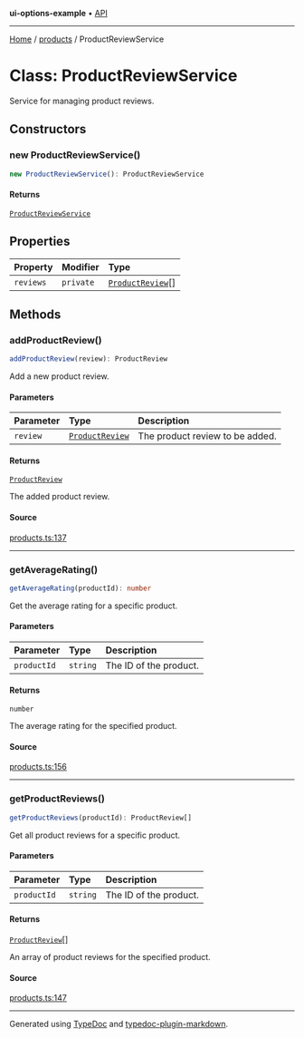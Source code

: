 **ui-options-example** • [API](../../README.md)

***

[Home](../../README.md) / [products](../README.md) / ProductReviewService

# Class: ProductReviewService

Service for managing product reviews.

## Constructors

### new ProductReviewService()

```ts
new ProductReviewService(): ProductReviewService
```

#### Returns

[`ProductReviewService`](ProductReviewService.md)

## Properties

| Property | Modifier | Type |
| :------ | :------ | :------ |
| `reviews` | `private` | [`ProductReview`](../interfaces/ProductReview.md)[] |

## Methods

### addProductReview()

```ts
addProductReview(review): ProductReview
```

Add a new product review.

#### Parameters

| Parameter | Type | Description |
| :------ | :------ | :------ |
| `review` | [`ProductReview`](../interfaces/ProductReview.md) | The product review to be added. |

#### Returns

[`ProductReview`](../interfaces/ProductReview.md)

The added product review.

#### Source

[products.ts:137](https://github.com/tgreyuk/typedoc-plugin-markdown-examples/blob/5f3948e/examples/01-typedoc-plugin-markdown/src/products.ts#L137)

***

### getAverageRating()

```ts
getAverageRating(productId): number
```

Get the average rating for a specific product.

#### Parameters

| Parameter | Type | Description |
| :------ | :------ | :------ |
| `productId` | `string` | The ID of the product. |

#### Returns

`number`

The average rating for the specified product.

#### Source

[products.ts:156](https://github.com/tgreyuk/typedoc-plugin-markdown-examples/blob/5f3948e/examples/01-typedoc-plugin-markdown/src/products.ts#L156)

***

### getProductReviews()

```ts
getProductReviews(productId): ProductReview[]
```

Get all product reviews for a specific product.

#### Parameters

| Parameter | Type | Description |
| :------ | :------ | :------ |
| `productId` | `string` | The ID of the product. |

#### Returns

[`ProductReview`](../interfaces/ProductReview.md)[]

An array of product reviews for the specified product.

#### Source

[products.ts:147](https://github.com/tgreyuk/typedoc-plugin-markdown-examples/blob/5f3948e/examples/01-typedoc-plugin-markdown/src/products.ts#L147)

***

Generated using [TypeDoc](https://typedoc.org) and [typedoc-plugin-markdown](https://typedoc-plugin-markdown.org).
